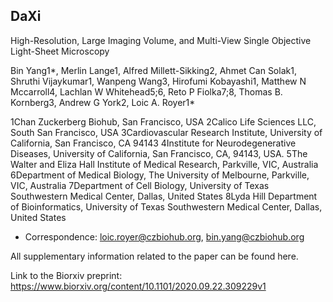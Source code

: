 ## DaXi

High-Resolution, Large Imaging Volume, and Multi-View Single Objective Light-Sheet Microscopy

Bin Yang1*, Merlin Lange1, Alfred Millett-Sikking2, Ahmet Can Solak1, Shruthi Vijaykumar1, Wanpeng Wang3, Hirofumi Kobayashi1, Matthew N Mccarroll4, Lachlan W Whitehead5;6, Reto P Fiolka7;8, Thomas B. Kornberg3, Andrew G York2, Loic A. Royer1*

1Chan Zuckerberg Biohub, San Francisco, USA
2Calico Life Sciences LLC, South San Francisco, USA
3Cardiovascular Research Institute, University of California, San Francisco, CA 94143
4Institute for Neurodegenerative Diseases, University of California, San Francisco, CA, 94143, USA.
5The Walter and Eliza Hall Institute of Medical Research, Parkville, VIC, Australia
6Department of Medical Biology, The University of Melbourne, Parkville, VIC, Australia
7Department of Cell Biology, University of Texas Southwestern Medical Center, Dallas, United States
8Lyda Hill Department of Bioinformatics, University of Texas Southwestern Medical Center, Dallas, United States

* Correspondence: loic.royer@czbiohub.org, bin.yang@czbiohub.org

All supplementary information related to the paper can be found here.

Link to the Biorxiv preprint: https://www.biorxiv.org/content/10.1101/2020.09.22.309229v1
